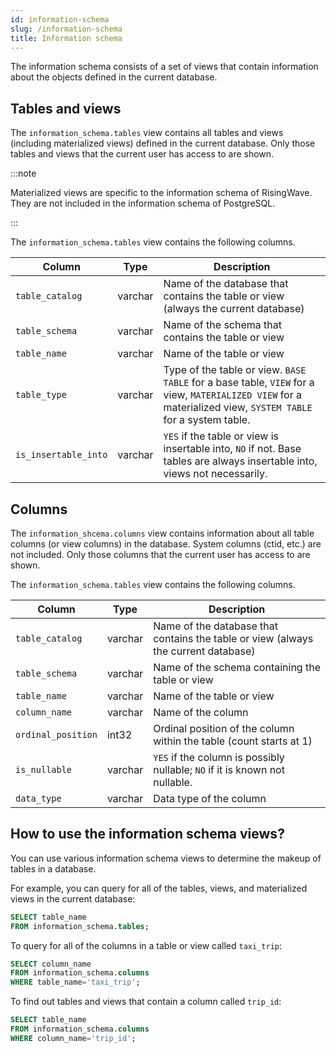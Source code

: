 ```yaml
---
id: information-schema
slug: /information-schema
title: Information schema
---
```


The information schema consists of a set of views that contain information about the objects defined in the current database.

## Tables and views

The  `information_schema.tables` view contains all tables and views (including materialized views) defined in the current database. Only those tables and views that the current user has access to are shown.

:::note

Materialized views are specific to the information schema of RisingWave. They are not included in the information schema of PostgreSQL.

:::

The `information_schema.tables` view contains the following columns.

|Column|Type|Description|
|---|---|---|
|`table_catalog`|varchar|Name of the database that contains the table or view (always the current database) |
|`table_schema` |varchar| Name of the schema that contains the table or view|
|`table_name` | varchar|Name of the table or view|
|`table_type` | varchar| Type of the table or view. `BASE TABLE` for a base table, `VIEW` for a view, `MATERIALIZED VIEW` for a materialized view, `SYSTEM TABLE` for a system table.|
|`is_insertable_into`|varchar|`YES` if the table or view is insertable into, `NO` if not. Base tables are always insertable into, views not necessarily.|

## Columns

The `information_shcema.columns` view contains information about all table columns (or view columns) in the database. System columns (ctid, etc.) are not included. Only those columns that the current user has access to are shown.

The `information_schema.tables` view contains the following columns.

|Column|Type|Description|
|---|---|---|
|`table_catalog`|varchar| Name of the database that contains the table or view (always the current database)|
|`table_schema` |varchar| Name of the schema containing the table or view|
|`table_name` | varchar| Name of the table or view|
|`column_name` | varchar| Name of the column|
|`ordinal_position`|int32| Ordinal position of the column within the table (count starts at 1)|
|`is_nullable` | varchar| `YES` if the column is possibly nullable; `NO` if it is known not nullable.|
|`data_type` | varchar| Data type of the column|

## How to use the information schema views?

You can use various information schema views to determine the makeup of tables in a database. 

For example, you can query for all of the tables, views, and materialized views in the current database:

```sql
SELECT table_name
FROM information_schema.tables;
```

To query for all of the columns in a table or view called `taxi_trip`:

```sql
SELECT column_name
FROM information_schema.columns
WHERE table_name='taxi_trip';
```

To find out tables and views that contain a column called `trip_id`:

```sql
SELECT table_name
FROM information_schema.columns
WHERE column_name='trip_id';
```


